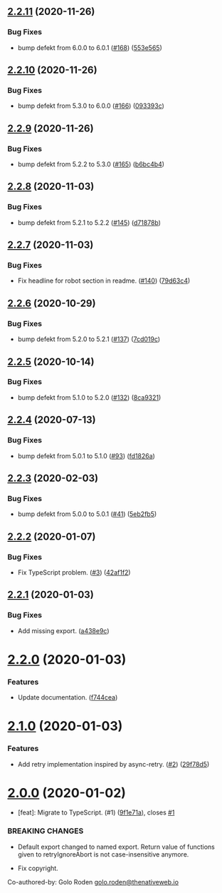 ## [2.2.11](https://github.com/thenativeweb/retry-ignore-abort/compare/2.2.10...2.2.11) (2020-11-26)


### Bug Fixes

* bump defekt from 6.0.0 to 6.0.1 ([#168](https://github.com/thenativeweb/retry-ignore-abort/issues/168)) ([553e565](https://github.com/thenativeweb/retry-ignore-abort/commit/553e565c30a477eba660cc74a38d4c5a8e360773))

## [2.2.10](https://github.com/thenativeweb/retry-ignore-abort/compare/2.2.9...2.2.10) (2020-11-26)


### Bug Fixes

* bump defekt from 5.3.0 to 6.0.0 ([#166](https://github.com/thenativeweb/retry-ignore-abort/issues/166)) ([093393c](https://github.com/thenativeweb/retry-ignore-abort/commit/093393ce9a720d5087527deaf5fb5d41d752d2cf))

## [2.2.9](https://github.com/thenativeweb/retry-ignore-abort/compare/2.2.8...2.2.9) (2020-11-26)


### Bug Fixes

* bump defekt from 5.2.2 to 5.3.0 ([#165](https://github.com/thenativeweb/retry-ignore-abort/issues/165)) ([b6bc4b4](https://github.com/thenativeweb/retry-ignore-abort/commit/b6bc4b491f30afe3a8de86b18ee9ca10fab17b2e))

## [2.2.8](https://github.com/thenativeweb/retry-ignore-abort/compare/2.2.7...2.2.8) (2020-11-03)


### Bug Fixes

* bump defekt from 5.2.1 to 5.2.2 ([#145](https://github.com/thenativeweb/retry-ignore-abort/issues/145)) ([d71878b](https://github.com/thenativeweb/retry-ignore-abort/commit/d71878bba973fbb863f0322de955f4c44992082a))

## [2.2.7](https://github.com/thenativeweb/retry-ignore-abort/compare/2.2.6...2.2.7) (2020-11-03)


### Bug Fixes

* Fix headline for robot section in readme. ([#140](https://github.com/thenativeweb/retry-ignore-abort/issues/140)) ([79d63c4](https://github.com/thenativeweb/retry-ignore-abort/commit/79d63c4b79040b63e4197474e87c5a2f0152244b))

## [2.2.6](https://github.com/thenativeweb/retry-ignore-abort/compare/2.2.5...2.2.6) (2020-10-29)


### Bug Fixes

* bump defekt from 5.2.0 to 5.2.1 ([#137](https://github.com/thenativeweb/retry-ignore-abort/issues/137)) ([7cd019c](https://github.com/thenativeweb/retry-ignore-abort/commit/7cd019c1230410f3c58853e6f0c36f8845d29a0c))

## [2.2.5](https://github.com/thenativeweb/retry-ignore-abort/compare/2.2.4...2.2.5) (2020-10-14)


### Bug Fixes

* bump defekt from 5.1.0 to 5.2.0 ([#132](https://github.com/thenativeweb/retry-ignore-abort/issues/132)) ([8ca9321](https://github.com/thenativeweb/retry-ignore-abort/commit/8ca932160caf0eec85b40ad0770502480e0d621a))

## [2.2.4](https://github.com/thenativeweb/retry-ignore-abort/compare/2.2.3...2.2.4) (2020-07-13)


### Bug Fixes

* bump defekt from 5.0.1 to 5.1.0 ([#93](https://github.com/thenativeweb/retry-ignore-abort/issues/93)) ([fd1826a](https://github.com/thenativeweb/retry-ignore-abort/commit/fd1826acc854dfe986b4245847c42b8f7a0b5457))

## [2.2.3](https://github.com/thenativeweb/retry-ignore-abort/compare/2.2.2...2.2.3) (2020-02-03)


### Bug Fixes

* bump defekt from 5.0.0 to 5.0.1 ([#41](https://github.com/thenativeweb/retry-ignore-abort/issues/41)) ([5eb2fb5](https://github.com/thenativeweb/retry-ignore-abort/commit/5eb2fb56760ea03f6f8ffbae4b02fcec47e26a75))

## [2.2.2](https://github.com/thenativeweb/retry-ignore-abort/compare/2.2.1...2.2.2) (2020-01-07)


### Bug Fixes

* Fix TypeScript problem. ([#3](https://github.com/thenativeweb/retry-ignore-abort/issues/3)) ([42af1f2](https://github.com/thenativeweb/retry-ignore-abort/commit/42af1f2dfdc987fefee5ddb8d4d00f6703577146))

## [2.2.1](https://github.com/thenativeweb/retry-ignore-abort/compare/2.2.0...2.2.1) (2020-01-03)


### Bug Fixes

* Add missing export. ([a438e9c](https://github.com/thenativeweb/retry-ignore-abort/commit/a438e9cb72e13ff473105961c3882f76bfca13fb))

# [2.2.0](https://github.com/thenativeweb/retry-ignore-abort/compare/2.1.0...2.2.0) (2020-01-03)


### Features

* Update documentation. ([f744cea](https://github.com/thenativeweb/retry-ignore-abort/commit/f744cea877f40e94dcae2e88e90bb301a59e2f87))

# [2.1.0](https://github.com/thenativeweb/retry-ignore-abort/compare/2.0.0...2.1.0) (2020-01-03)


### Features

* Add retry implementation inspired by async-retry. ([#2](https://github.com/thenativeweb/retry-ignore-abort/issues/2)) ([29f78d5](https://github.com/thenativeweb/retry-ignore-abort/commit/29f78d5347c48bb431b0de87528278092c984bed))

# [2.0.0](https://github.com/thenativeweb/retry-ignore-abort/compare/1.0.1...2.0.0) (2020-01-02)


* [feat]: Migrate to TypeScript. (#1) ([9f1e71a](https://github.com/thenativeweb/retry-ignore-abort/commit/9f1e71a29f354aa65a74380e3433543e45a706a5)), closes [#1](https://github.com/thenativeweb/retry-ignore-abort/issues/1)


### BREAKING CHANGES

* Default export changed to named export. Return value
of functions given to retryIgnoreAbort is not case-insensitive anymore.

* Fix copyright.

Co-authored-by: Golo Roden <golo.roden@thenativeweb.io>
